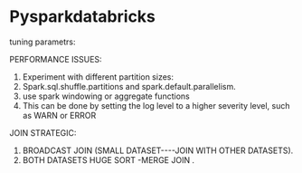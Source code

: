 # Pysparkdatabricks
tuning parametrs:

PERFORMANCE ISSUES:
1) Experiment with different partition sizes:
2) Spark.sql.shuffle.partitions and spark.default.parallelism.
3) use spark windowing or aggregate functions
4) This can be done by setting the log level to a higher severity level, such as WARN or ERROR

JOIN STRATEGIC:
1) BROADCAST JOIN (SMALL DATASET----JOIN WITH OTHER DATASETS).
2) BOTH DATASETS HUGE SORT -MERGE JOIN .
